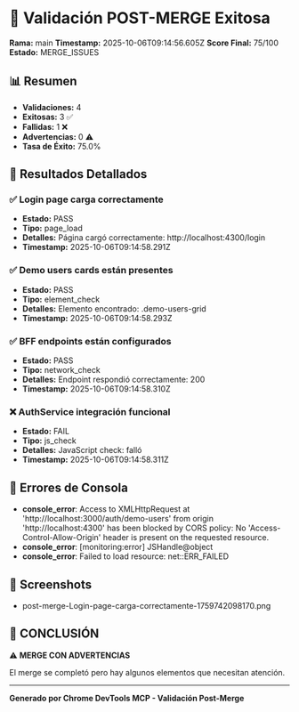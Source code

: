 # 🎉 Validación POST-MERGE Exitosa

**Rama:** main
**Timestamp:** 2025-10-06T09:14:56.605Z
**Score Final:** 75/100
**Estado:** MERGE_ISSUES

## 📊 Resumen

- **Validaciones:** 4
- **Exitosas:** 3 ✅
- **Fallidas:** 1 ❌
- **Advertencias:** 0 ⚠️
- **Tasa de Éxito:** 75.0%

## 🎯 Resultados Detallados

### ✅ Login page carga correctamente
- **Estado:** PASS
- **Tipo:** page_load
- **Detalles:** Página cargó correctamente: http://localhost:4300/login
- **Timestamp:** 2025-10-06T09:14:58.291Z

### ✅ Demo users cards están presentes
- **Estado:** PASS
- **Tipo:** element_check
- **Detalles:** Elemento encontrado: .demo-users-grid
- **Timestamp:** 2025-10-06T09:14:58.293Z

### ✅ BFF endpoints están configurados
- **Estado:** PASS
- **Tipo:** network_check
- **Detalles:** Endpoint respondió correctamente: 200
- **Timestamp:** 2025-10-06T09:14:58.310Z

### ❌ AuthService integración funcional
- **Estado:** FAIL
- **Tipo:** js_check
- **Detalles:** JavaScript check: falló
- **Timestamp:** 2025-10-06T09:14:58.311Z


## 🚨 Errores de Consola

- **console_error**: Access to XMLHttpRequest at 'http://localhost:3000/auth/demo-users' from origin 'http://localhost:4300' has been blocked by CORS policy: No 'Access-Control-Allow-Origin' header is present on the requested resource.
- **console_error**: [monitoring:error] JSHandle@object
- **console_error**: Failed to load resource: net::ERR_FAILED

## 📸 Screenshots

- post-merge-Login-page-carga-correctamente-1759742098170.png

## 🎊 CONCLUSIÓN

⚠️ **MERGE CON ADVERTENCIAS**

El merge se completó pero hay algunos elementos que necesitan atención.

---
**Generado por Chrome DevTools MCP - Validación Post-Merge**